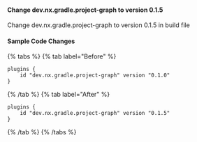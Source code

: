 #### Change dev.nx.gradle.project-graph to version 0.1.5

Change dev.nx.gradle.project-graph to version 0.1.5 in build file

#### Sample Code Changes

{% tabs %}
{% tab label="Before" %}

```{% fileName="build.gradle" %}
plugins {
	id "dev.nx.gradle.project-graph" version "0.1.0"
}
```

{% /tab %}
{% tab label="After" %}

```{% fileName="build.gradle" %}
plugins {
    id "dev.nx.gradle.project-graph" version "0.1.5"
}
```

{% /tab %}
{% /tabs %}
